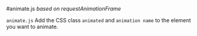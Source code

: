 #animate.js
*based on requestAnimationFrame*

`animate.js` Add the CSS class `animated` and `animation name` to the element you want to animate.
